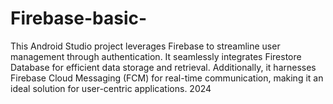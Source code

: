 # Firebase-basic-
This Android Studio project leverages Firebase to streamline user management through authentication. It seamlessly integrates Firestore Database for efficient data storage and retrieval. Additionally, it harnesses Firebase Cloud Messaging (FCM) for real-time communication, making it an ideal solution for user-centric applications. 2024
